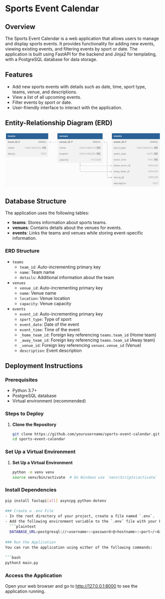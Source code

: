# Sports Event Calendar

## Overview
The Sports Event Calendar is a web application that allows users to manage and display sports events. It provides functionality for adding new events, viewing existing events, and filtering events by sport or date. The application is built using FastAPI for the backend and Jinja2 for templating, with a PostgreSQL database for data storage.

## Features
- Add new sports events with details such as date, time, sport type, teams, venue, and descriptions.
- View a list of all upcoming events.
- Filter events by sport or date.
- User-friendly interface to interact with the application.

## Entity-Relationship Diagram (ERD)
![ERD](erd.png)

## Database Structure
The application uses the following tables:
- **teams**: Stores information about sports teams.
- **venues**: Contains details about the venues for events.
- **events**: Links the teams and venues while storing event-specific information.

### ERD Structure
- `teams`
  - `team_id`: Auto-incrementing primary key
  - `name`: Team name
  - `details`: Additional information about the team
- `venues`
  - `venue_id`: Auto-incrementing primary key
  - `name`: Venue name
  - `location`: Venue location
  - `capacity`: Venue capacity
- `events`
  - `event_id`: Auto-incrementing primary key
  - `sport_type`: Type of sport
  - `event_date`: Date of the event
  - `event_time`: Time of the event
  - `_home_team_id`: Foreign key referencing `teams.team_id` (Home team)
  - `_away_team_id`: Foreign key referencing `teams.team_id` (Away team)
  - `_venue_id`: Foreign key referencing `venues.venue_id` (Venue)
  - `description`: Event description

## Deployment Instructions

### Prerequisites
- Python 3.7+
- PostgreSQL database
- Virtual environment (recommended)

### Steps to Deploy

1. **Clone the Repository**
   ```bash
   git clone https://github.com/yourusername/sports-event-calendar.git
   cd sports-event-calendar

### Set Up a Virtual Environment

1. **Set Up a Virtual Environment**
   ```bash
   python -m venv venv
   source venv/bin/activate  # On Windows use `venv\Scripts\activate`

### Install Dependencies

```bash
pip install fastapi[all] asyncpg python-dotenv

### Create a .env File
- In the root directory of your project, create a file named `.env`.
- Add the following environment variable to the `.env` file with your PostgreSQL database credentials:
  ```plaintext
  DATABASE_URL=postgresql://<username>:<password>@<hostname>:<port>/<database_name>

### Run the Application
You can run the application using either of the following commands:

```bash
python3 main.py
```

### Access the Application
Open your web browser and go to http://127.0.0.1:8000 to see the application running.


